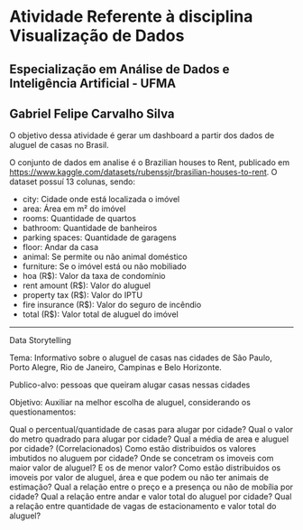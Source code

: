 # Atividade Referente à disciplina Visualização de Dados

## Especialização em Análise de Dados e Inteligência Artificial - UFMA

## Gabriel Felipe Carvalho Silva

O objetivo dessa atividade é gerar um dashboard a partir dos dados de aluguel de casas no Brasil.

O conjunto de dados em analise é o Brazilian houses to Rent, publicado em https://www.kaggle.com/datasets/rubenssjr/brasilian-houses-to-rent. O dataset possuí 13 colunas, sendo:

- city: Cidade onde está localizada o imóvel
- area: Área em m² do imóvel
- rooms: Quantidade de quartos
- bathroom: Quantidade de banheiros
- parking spaces: Quantidade de garagens
- floor: Andar da casa
- animal: Se permite ou não animal doméstico
- furniture: Se o imóvel está ou não mobiliado
- hoa (R$): Valor da taxa de condomínio
- rent amount (R$): Valor do aluguel
- property tax (R$): Valor do IPTU
- fire insurance (R$): Valor do seguro de incêndio
- total (R$): Valor total de aluguel do imóvel

---

Data Storytelling

Tema: Informativo sobre o aluguel de casas nas cidades de São Paulo, Porto Alegre, Rio de Janeiro, Campinas e Belo Horizonte.

Publico-alvo: pessoas que queiram alugar casas nessas cidades

Objetivo: Auxiliar na melhor escolha de aluguel, considerando os questionamentos:

Qual o percentual/quantidade de casas para alugar por cidade?
Qual o valor do metro quadrado para alugar por cidade?
Qual a média de area e aluguel por cidade? (Correlacionados)
Como estão distribuidos os valores imbutidos no aluguem por cidade?
Onde se concetram os imoveis com maior valor de aluguel? E os de menor valor?
Como estão distribuidos os imoveis por valor de aluguel, área e que podem ou não ter animais de estimação?
Qual a relação entre o preço e a presença ou não de mobília por cidade?
Qual a relação entre andar e valor total do aluguel por cidade?
Qual a relação entre quantidade de vagas de estacionamento e valor total do aluguel?
